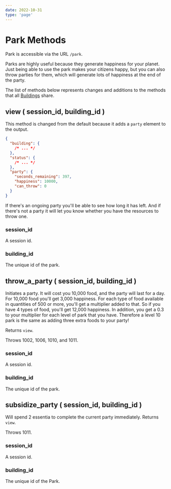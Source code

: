 ```yaml
---
date: 2022-10-31
type: 'page'
---
```


# Park Methods

Park is accessible via the URL `/park`.

Parks are highly useful because they generate happiness for your planet. Just being able to use the park makes your citizens happy, but you can also throw parties for them, which will generate lots of happiness at the end of the party.

The list of methods below represents changes and additions to the methods that all [Buildings](/api/Buildings) share.

## view ( session_id, building_id )

This method is changed from the default because it adds a `party` element to the output.

```json
{
  "building": {
    /* ... */
  },
  "status": {
    /* ... */
  },
  "party": {
    "seconds_remaining": 397,
    "happiness": 10000,
    "can_throw": 0
  }
}
```

If there's an ongoing party you'll be able to see how long it has left. And if there's not a party it will let you know whether you have the resources to throw one.

### session_id

A session id.

### building_id

The unique id of the park.

## throw_a_party ( session_id, building_id )

Initiates a party. It will cost you 10,000 food, and the party will last for a day. For 10,000 food you'll get 3,000 happiness. For each type of food available in quantities of 500 or more, you'll get a multiplier added to that. So if you have 4 types of food, you'll get 12,000 happiness. In addition, you get a 0.3 to your multiplier for each level of park that you have. Therefore a level 10 park is the same as adding three extra foods to your party!

Returns `view`.

Throws 1002, 1006, 1010, and 1011.

### session_id

A session id.

### building_id

The unique id of the park.

## subsidize_party ( session_id, building_id )

Will spend 2 essentia to complete the current party immediately. Returns `view`.

Throws 1011.

### session_id

A session id.

### building_id

The unique id of the Park.

```

```
